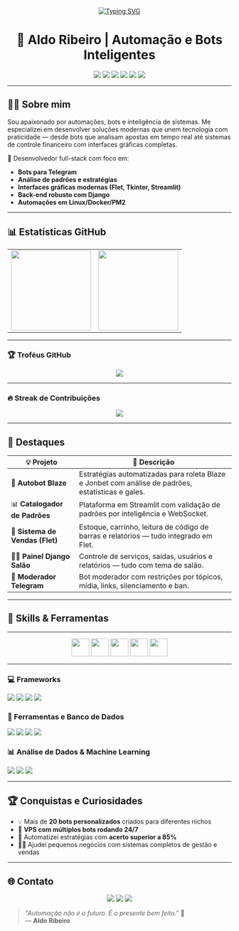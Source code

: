 <div align="center">
<a align="center" href="https://git.io/typing-svg">
  <img src="https://readme-typing-svg.herokuapp.com?font=Hind&weight=500&size=30&duration=4000&pause=2000&color=4b76cc&center=true&vCenter=true&random=false&width=560&height=59&lines=Ol%C3%A1!+Seja+bem-vindo(a)+ao+meu+Perfil+%F0%9F%91%8B" alt="Typing SVG">
</a>
</div>

<h1 align="center">🧠 Aldo Ribeiro | Automação e Bots Inteligentes</h1>

<p align="center">
  <img src="https://img.shields.io/badge/Python-3776AB?style=for-the-badge&logo=python&logoColor=white"/>
  <img src="https://img.shields.io/badge/Telegram-2CA5E0?style=for-the-badge&logo=telegram&logoColor=white"/>
  <img src="https://img.shields.io/badge/Django-092E20?style=for-the-badge&logo=django&logoColor=white"/>
  <img src="https://img.shields.io/badge/Flet-3F3D56?style=for-the-badge"/>
  <img src="https://img.shields.io/badge/Streamlit-FF4B4B?style=for-the-badge&logo=streamlit&logoColor=white"/>
  <img src="https://img.shields.io/badge/Linux-000000?style=for-the-badge&logo=linux&logoColor=white"/>
</p>

---

## 👨‍💻 Sobre mim

Sou apaixonado por automações, bots e inteligência de sistemas. Me especializei em desenvolver soluções modernas que unem tecnologia com praticidade — desde bots que analisam apostas em tempo real até sistemas de controle financeiro com interfaces gráficas completas.

📍 Desenvolvedor full-stack com foco em:  
- **Bots para Telegram**
- **Análise de padrões e estratégias**
- **Interfaces gráficas modernas (Flet, Tkinter, Streamlit)**
- **Back-end robusto com Django**
- **Automações em Linux/Docker/PM2**

---

## 📊 Estatísticas GitHub

<div align="center">
  <table>
    <tr>
      <td>
        <img height="180em" src="https://github-readme-stats.vercel.app/api?username=aldorip&show_icons=true&theme=tokyonight&include_all_commits=true&count_private=true"/>
      </td>
      <td>
        <img height="180em" src="https://github-readme-stats.vercel.app/api/top-langs/?username=aldorip&layout=compact&langs_count=10&theme=tokyonight&hide=html"/>
      </td>
    </tr>
  </table>
</div>

---

### 🏆 Troféus GitHub

<p align="center">
  <img src="https://github-profile-trophy.vercel.app/?username=aldorip&theme=tokyonight&margin-w=10"/>
</p>

---

### 🔥 Streak de Contribuições

<p align="center">
  <img src="https://streak-stats.demolab.com/?user=aldorip&theme=tokyonight&hide_border=false"/>
</p>

---

## 🚀 Destaques

| 💡 Projeto | 📝 Descrição |
|-----------|-------------|
| 🔁 **Autobot Blaze** | Estratégias automatizadas para roleta Blaze e Jonbet com análise de padrões, estatísticas e gales. |
| 📊 **Catalogador de Padrões** | Plataforma em Streamlit com validação de padrões por inteligência e WebSocket. |
| 🛒 **Sistema de Vendas (Flet)** | Estoque, carrinho, leitura de código de barras e relatórios — tudo integrado em Flet. |
| 🧑‍💼 **Painel Django Salão** | Controle de serviços, saídas, usuários e relatórios — tudo com tema de salão. |
| 💬 **Moderador Telegram** | Bot moderador com restrições por tópicos, mídia, links, silenciamento e ban. |

---


## 💼 Skills & Ferramentas
---
<p align="center">
  <img src="https://cdn.jsdelivr.net/gh/devicons/devicon/icons/python/python-original.svg" width="40"/>
  <img src="https://cdn.jsdelivr.net/gh/devicons/devicon/icons/c/c-original.svg" width="40"/>
  <img src="https://cdn.jsdelivr.net/gh/devicons/devicon/icons/docker/docker-original.svg" width="40"/>
  <img src="https://cdn.jsdelivr.net/gh/devicons/devicon/icons/postgresql/postgresql-original.svg" width="40"/>
  <img src="https://cdn.jsdelivr.net/gh/devicons/devicon/icons/linux/linux-original.svg" width="40"/>
</p>

---

### 💻 Frameworks
<p>
  <img src="https://img.shields.io/badge/Django-092E20?style=for-the-badge&logo=django&logoColor=white"/>
  <img src="https://img.shields.io/badge/Flet-3F3D56?style=for-the-badge"/>
  <img src="https://img.shields.io/badge/Streamlit-FF4B4B?style=for-the-badge&logo=streamlit&logoColor=white"/>
  <img src="https://img.shields.io/badge/Tkinter-FFCA28?style=for-the-badge&logo=python&logoColor=black"/>
</p>

### 🧰 Ferramentas e Banco de Dados
<p>
  <img src="https://img.shields.io/badge/SQLite-07405E?style=for-the-badge&logo=sqlite&logoColor=white"/>
  <img src="https://img.shields.io/badge/PM2-2B037A?style=for-the-badge&logo=npm&logoColor=white"/>
  <img src="https://img.shields.io/badge/Git-F05032?style=for-the-badge&logo=git&logoColor=white"/>
  <img src="https://img.shields.io/badge/GitHub_Actions-2088FF?style=for-the-badge&logo=github-actions&logoColor=white"/>
</p>

### 📊 Análise de Dados & Machine Learning
<p>
  <img src="https://img.shields.io/badge/Pandas-150458?style=for-the-badge&logo=pandas&logoColor=white"/>
  <img src="https://img.shields.io/badge/Matplotlib-11557C?style=for-the-badge&logo=plotly&logoColor=white"/>
  <img src="https://img.shields.io/badge/Scikit--Learn-F7931E?style=for-the-badge&logo=scikit-learn&logoColor=white"/>
</p>

---

## 🏆 Conquistas e Curiosidades

- 💡 Mais de **20 bots personalizados** criados para diferentes nichos
- 🚀 **VPS com múltiplos bots rodando 24/7**
- 🤖 Automatizei estratégias com **acerto superior a 85%**
- 🧑‍💼 Ajudei pequenos negócios com sistemas completos de gestão e vendas

---

## 🌐 Contato

<p align="center">
  <a href="https://t.me/aldorip"><img src="https://img.shields.io/badge/Telegram-2CA5E0?style=for-the-badge&logo=telegram&logoColor=white"></a>
  <a href="https://linkedin.com/in/aldo-ribeiro"><img src="https://img.shields.io/badge/LinkedIn-0077B5?style=for-the-badge&logo=linkedin&logoColor=white"></a>
  <a href="https://github.com/aldorip"><img src="https://img.shields.io/badge/GitHub-181717?style=for-the-badge&logo=github&logoColor=white"></a>
</p>

> *"Automação não é o futuro. É o presente bem feito."* 🚀  
> — **Aldo Ribeiro**
